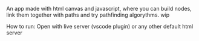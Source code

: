 An app made with html canvas and javascript, where you can build nodes, link them together with paths and try pathfinding algorythms.
wip

How to run:
Open with live server (vscode plugin) or any other default html server